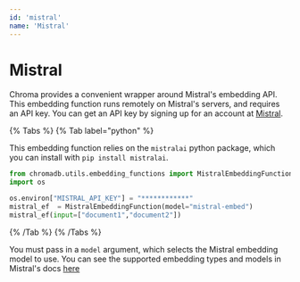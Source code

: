 ```yaml
---
id: 'mistral'
name: 'Mistral'
---
```


# Mistral

Chroma provides a convenient wrapper around Mistral's embedding API. This embedding function runs remotely on Mistral's servers, and requires an API key. You can get an API key by signing up for an account at [Mistral](https://mistral.ai/).

{% Tabs %}
{% Tab label="python" %}

This embedding function relies on the `mistralai` python package, which you can install with `pip install mistralai`.

```python
from chromadb.utils.embedding_functions import MistralEmbeddingFunction
import os

os.environ["MISTRAL_API_KEY"] = "************"
mistral_ef  = MistralEmbeddingFunction(model="mistral-embed")
mistral_ef(input=["document1","document2"])
```

{% /Tab %}
{% /Tabs %}

You must pass in a `model` argument, which selects the Mistral embedding model to use. You can see the supported embedding types and models in Mistral's docs [here](https://docs.mistral.ai/capabilities/embeddings/overview/)

